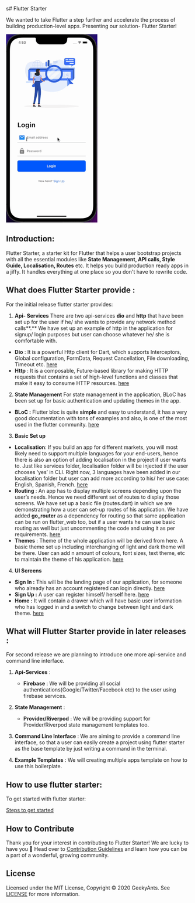 s# Flutter Starter

We wanted to take Flutter a step further and accelerate the process of building production-level apps. Presenting our solution- Flutter Starter!

![demo gif](./flutter_starter.gif)

## Introduction:

Flutter Starter, a starter kit for Flutter that helps a user bootstrap projects with all the essential modules like **State Management, API calls, Style Guide, Localisation, Routes** etc. It helps you build production ready apps in a jiffy. It handles everything at one place so you don't have to rewrite code.

## What does Flutter Starter provide :

For the initial release flutter starter provides:

1.  **Api- Services** There are two api-services **dio** and **http** that have been set up for the user if he/ she wants to provide any network method calls**.** We have set up an example of http in the application for signup/ login purposes but user can choose whatever he/ she is comfortable with.

- **Dio** : It is a powerful Http client for Dart, which supports Interceptors, Global configuration, FormData, Request Cancellation, File downloading, Timeout etc. [here](lib/api_sdk/dio)
- **Http** : It is a composable, Future-based library for making HTTP requests that contains a set of high-level functions and classes that make it easy to consume HTTP resources. [here](lib/api_sdk/http)

2.  **State Management** For state management in the application, BLoC has been set up for basic authentication and updating themes in the app.

- **BLoC :** Flutter bloc is quite **simple** and easy to understand, it has a very good documentation with tons of examples and also, is one of the most used in the flutter community. [here](lib/shared/bloc)

3.  **Basic Set up**

- **Localisation**: If you build an app for different markets, you will most likely need to support multiple languages for your end-users, hence there is also an option of adding localisation in the project if user wants to. Just like services folder, localisation folder will be injected if the user chooses ‘yes’ in CLI. Right now, 3 languages have been added in our localisation folder but user can add more according to his/ her use case: English, Spanish, French. [here](lib/l10n)
- **Routing** : An app has to display multiple screens depending upon the user’s needs. Hence we need different set of routes to display those screens. We have set up a basic file (routes.dart) in which we are demonstrating how a user can set-up routes of his application. We have added **go_router** as a dependency for routing so that same application can be run on flutter_web too, but if a user wants he can use basic routing as well but just uncommenting the code and using it as per requirements. [here](lib/routes)
- **Themes** : Theme of the whole application will be derived from here. A basic theme set up including interchanging of light and dark theme will be there. User can add n amount of colours, font sizes, text theme, etc to maintain the theme of his application. [here](lib/themes)

4.  **UI Screens**

- **Sign In :** This will be the landing page of our application, for someone who already has an account registered can login directly. [here](lib/screens/login/login_screen.dart)
- **Sign Up :** A user can register himself/ herself here. [here](lib/screens/signup/signup_screen.dart)
- **Home :** It will contain a drawer which will have basic user information who has logged in and a switch to change between light and dark theme. [here](lib/screens/home/home.dart)

## What will Flutter Starter provide in later releases :

For second release we are planning to introduce one more api-service and command line interface.

1.  **Api-Services** :
    - **Firebase** : We will be providing all social authentications(Google/Twitter/Facebook etc) to the user using firebase services.
2.  **State Management** :

    - **Provider/Riverpod** : We will be providing support for Provider/Riverpod state management templates too.

3.  **Command Line Interface** : We are aiming to provide a command line interface, so that a user can easily create a project using flutter starter as the base template by just writing a command in the terminal.
4.  **Example Templates** : We will creating multiple apps template on how to use this boilerplate.

## How to use flutter starter:

To get started with flutter starter:

[Steps to get started](./use_flutter_starter.md)

## How to Contribute

Thank you for your interest in contributing to Flutter Starter! We are lucky to have you 🙂 Head over to [Contribution Guidelines](https://github.com/GeekyAnts/flutter-starter/blob/master/CONTRIBUTING.md) and learn how you can be a part of a wonderful, growing community.

## License

Licensed under the MIT License, Copyright © 2020 GeekyAnts.
See [LICENSE](https://github.com/GeekyAnts/flutter-starter/blob/master/LICENSE) for more information.
